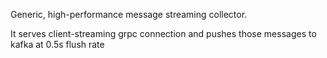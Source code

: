 Generic, high-performance message streaming collector. 


It serves client-streaming grpc connection and pushes those messages to kafka at 0.5s flush rate
